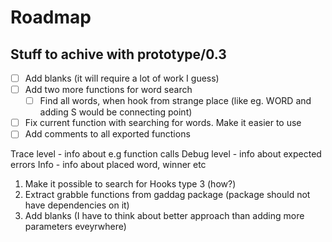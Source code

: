 # Roadmap

## Stuff to achive with prototype/0.3

- [ ] Add blanks (it will require a lot of work I guess)
- [ ] Add two more functions for word search
  - [ ] Find all words, when hook from strange place (like eg. WORD and adding S would be connecting point)
- [ ] Fix current function with searching for words. Make it easier to use
- [ ] Add comments to all exported functions

Trace level - info about e.g function calls
Debug level - info about expected errors
Info - info about placed word, winner etc


1. Make it possible to search for Hooks type 3 (how?)
2. Extract grabble functions from gaddag package (package should not have dependencies on it)
3. Add blanks (I have to think about better approach than adding more parameters eveyrwhere)